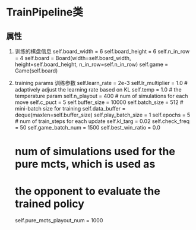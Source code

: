 # TrainPipeline类

## 属性
1.  训练的棋盘信息
    self.board_width = 6
    self.board_height = 6
    self.n_in_row = 4
    self.board = Board(width=self.board_width,
                       height=self.board_height,
                       n_in_row=self.n_in_row)
    self.game = Game(self.board)

2.  training params 训练参数
    self.learn_rate = 2e-3
    self.lr_multiplier = 1.0  # adaptively adjust the learning rate based on KL
    self.temp = 1.0  # the temperature param
    self.n_playout = 400  # num of simulations for each move
    self.c_puct = 5
    self.buffer_size = 10000
    self.batch_size = 512  # mini-batch size for training
    self.data_buffer = deque(maxlen=self.buffer_size)
    self.play_batch_size = 1
    self.epochs = 5  # num of train_steps for each update
    self.kl_targ = 0.02
    self.check_freq = 50
    self.game_batch_num = 1500
    self.best_win_ratio = 0.0
    
    # num of simulations used for the pure mcts, which is used as
    # the opponent to evaluate the trained policy
    self.pure_mcts_playout_num = 1000
